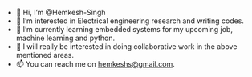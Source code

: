 - 👋 Hi, I’m @Hemkesh-Singh
- 👀 I’m interested in Electrical engineering research and writing codes.
- 🌱 I’m currently learning embedded systems for my upcoming job, machine learning and python.
- 💞️ I will really be interested in doing collaborative work in the above mentioned areas.
- 📫 You can reach me on hemkeshs@gmail.com.

<!---
Hemkesh-Singh/Hemkesh-Singh is a ✨ special ✨ repository because its `README.md` (this file) appears on your GitHub profile.
You can click the Preview link to take a look at your changes.
--->

